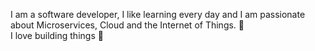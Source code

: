 I am a software developer, I like learning every day and I am passionate about Microservices, Cloud and the Internet of Things. :rocket:
<br />
I love building things :hammer:



